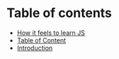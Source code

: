 # Table of contents

* [How it feels to learn JS](README.md)
* [Table of Content](table-of-content.md)
* [Introduction](introduction.md)

